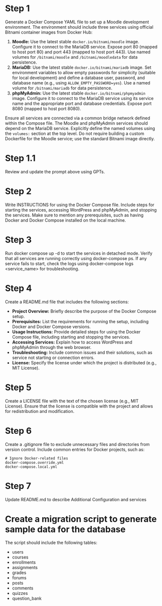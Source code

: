 # Step 1 

Generate a Docker Compose YAML file to set up a Moodle development environment. The environment should include three services using official Bitnami container images from Docker Hub:

1.  **Moodle:** Use the latest stable `docker.io/bitnami/moodle` image. Configure it to connect to the MariaDB service. Expose port 80 (mapped to host port 80) and port 443 (mapped to host port 443). Use named volumes for `/bitnami/moodle` and `/bitnami/moodledata` for data persistence.
2.  **MariaDB:** Use the latest stable `docker.io/bitnami/mariadb` image. Set environment variables to allow empty passwords for simplicity (suitable for local development) and define a database user, password, and database name (e.g., using `ALLOW_EMPTY_PASSWORD=yes`). Use a named volume for `/bitnami/mariadb` for data persistence.
3.  **phpMyAdmin:** Use the latest stable `docker.io/bitnami/phpmyadmin` image. Configure it to connect to the MariaDB service using its service name and the appropriate port and database credentials. Expose port 8080 (mapped to host port 8080).

Ensure all services are connected via a common bridge network defined within the Compose file. The Moodle and phpMyAdmin services should depend on the MariaDB service. Explicitly define the named volumes using the `volumes:` section at the top level. Do not require building a custom Dockerfile for the Moodle service; use the standard Bitnami image directly.

# Step 1.1

Review and update the prompt above using GPTs.

# Step 2

Write INSTRUCTIONS for using the Docker Compose file. Include steps for starting the services, accessing WordPress and phpMyAdmin, and stopping the services. Make sure to mention any prerequisites, such as having Docker and Docker Compose installed on the local machine.

# Step 3

Run docker compose up -d to start the services in detached mode. Verify that all services are running correctly using docker-compose ps. If any service fails to start, check the logs using docker-compose logs <service_name> for troubleshooting.

# Step 4
Create a README.md file that includes the following sections:
- **Project Overview:** Briefly describe the purpose of the Docker Compose setup.
- **Prerequisites:** List the requirements for running the setup, including Docker and Docker Compose versions.
- **Usage Instructions:** Provide detailed steps for using the Docker Compose file, including starting and stopping the services.
- **Accessing Services:** Explain how to access WordPress and phpMyAdmin through the web browser.
- **Troubleshooting:** Include common issues and their solutions, such as service not starting or connection errors.
- **License:** Specify the license under which the project is distributed (e.g., MIT License).

# Step 5
Create a LICENSE file with the text of the chosen license (e.g., MIT License). Ensure that the license is compatible with the project and allows for redistribution and modification.

# Step 6
Create a .gitignore file to exclude unnecessary files and directories from version control. Include common entries for Docker projects, such as:
```
# Ignore Docker-related files
docker-compose.override.yml
docker-compose.local.yml
```

# Step 7

Update README.md to describe Additional Configuration and services

# Create a migration script to generate sample data for the database

The script should include the following tables:
- users
- courses
- enrollments
- assignments
- grades
- forums
- posts
- comments
- quizzes
- question_bank
